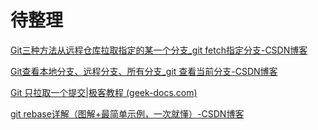 # 待整理
[Git三种方法从远程仓库拉取指定的某一个分支_git fetch指定分支-CSDN博客](https://blog.csdn.net/you18131371836/article/details/110404967)


[Git查看本地分支、远程分支、所有分支_git 查看当前分支-CSDN博客](https://blog.csdn.net/ycg33/article/details/105258682)

[Git 只拉取一个提交|极客教程 (geek-docs.com)](https://geek-docs.com/git/git-questions/67_git_git_pull_just_one_commit.html#:~:text=1%20%E9%A6%96%E5%85%88%EF%BC%8C%E4%BD%BF%E7%94%A8%20git%20log%20%E5%91%BD%E4%BB%A4%E6%9F%A5%E7%9C%8B%E6%8F%90%E4%BA%A4%E5%8E%86%E5%8F%B2%EF%BC%8C%E5%B9%B6%E6%89%BE%E5%88%B0%E8%A6%81%E6%8B%89%E5%8F%96%E7%9A%84%E6%8F%90%E4%BA%A4%E7%9A%84%E5%93%88%E5%B8%8C%E5%80%BC%E3%80%82%20%E5%81%87%E8%AE%BE%E6%88%91%E4%BB%AC%E7%9A%84%E7%9B%AE%E6%A0%87%E6%8F%90%E4%BA%A4%E7%9A%84%E5%93%88%E5%B8%8C%E5%80%BC%E4%B8%BA%20abcd1234%20%E3%80%82,cherry-pick%20%E5%91%BD%E4%BB%A4%E6%8B%89%E5%8F%96%E6%8F%90%E4%BA%A4%EF%BC%9A%20git%20cherry-pick%20abcd1234%20Git%E5%B0%86%E5%BA%94%E7%94%A8%E8%AF%A5%E6%8F%90%E4%BA%A4%E5%88%B0%20master%20%E5%88%86%E6%94%AF%E4%B8%AD%E3%80%82)

[git rebase详解（图解+最简单示例，一次就懂）-CSDN博客](https://blog.csdn.net/weixin_42310154/article/details/119004977)